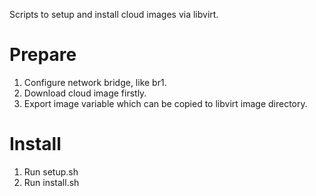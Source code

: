 Scripts to setup and install cloud images via libvirt.

Prepare
=======

1. Configure network bridge, like br1.
2. Download cloud image firstly.
3. Export image variable which can be copied to libvirt image directory.

Install
=======

1. Run setup.sh
2. Run install.sh
